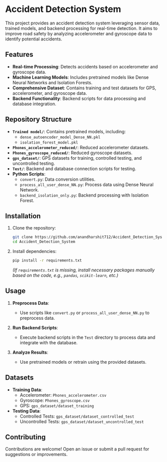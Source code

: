 # Accident Detection System

This project provides an accident detection system leveraging sensor data, trained models, and backend processing for real-time detection. It aims to improve road safety by analyzing accelerometer and gyroscope data to identify potential accidents.

## Features

- **Real-time Processing**: Detects accidents based on accelerometer and gyroscope data.
- **Machine Learning Models**: Includes pretrained models like Dense Neural Networks and Isolation Forests.
- **Comprehensive Dataset**: Contains training and test datasets for GPS, accelerometer, and gyroscope data.
- **Backend Functionality**: Backend scripts for data processing and database integration.

## Repository Structure

- **`Trained model/`**: Contains pretrained models, including:
  - `dense_autoencoder_model_Dense_NN.pkl`
  - `isolation_forest_model.pkl`
- **`Phones_accelerometer_reduced/`**: Reduced accelerometer datasets.
- **`Phones_gyroscope_reduced/`**: Reduced gyroscope datasets.
- **`gps_dataset/`**: GPS datasets for training, controlled testing, and uncontrolled testing.
- **`Test/`**: Backend and database connection scripts for testing.
- **Python Scripts**:
  - `convert.py`: Data conversion utilities.
  - `process_all_user_dense_NN.py`: Process data using Dense Neural Network.
  - `backend_isolation_only.py`: Backend processing with Isolation Forest.

## Installation

1. Clone the repository:
   ```bash
   git clone https://github.com/anandharshit712/Accident_Detection_System.git
   cd Accident_Detection_System
   ```

2. Install dependencies:
   ```bash
   pip install -r requirements.txt
   ```
   *(If `requirements.txt` is missing, install necessary packages manually based on the code, e.g., `pandas`, `scikit-learn`, etc.)*

## Usage

1. **Preprocess Data**:
   - Use scripts like `convert.py` or `process_all_user_dense_NN.py` to preprocess data.

2. **Run Backend Scripts**:
   - Execute backend scripts in the `Test` directory to process data and integrate with the database.

3. **Analyze Results**:
   - Use pretrained models or retrain using the provided datasets.

## Datasets

- **Training Data**:
  - Accelerometer: `Phones_accelerometer.csv`
  - Gyroscope: `Phones_gyroscope.csv`
  - GPS: `gps_dataset/dataset_training`
- **Testing Data**:
  - Controlled Tests: `gps_dataset/dataset_controlled_test`
  - Uncontrolled Tests: `gps_dataset/dataset_uncontrolled_test`

## Contributing

Contributions are welcome! Open an issue or submit a pull request for suggestions or improvements.
